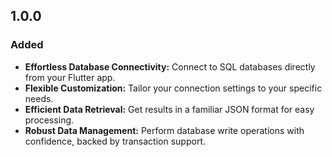 ## 1.0.0

### Added

- **Effortless Database Connectivity:** Connect to SQL databases directly from your Flutter app.
- **Flexible Customization:** Tailor your connection settings to your specific needs.
- **Efficient Data Retrieval:** Get results in a familiar JSON format for easy processing.
- **Robust Data Management:** Perform database write operations with confidence, backed by transaction support.
